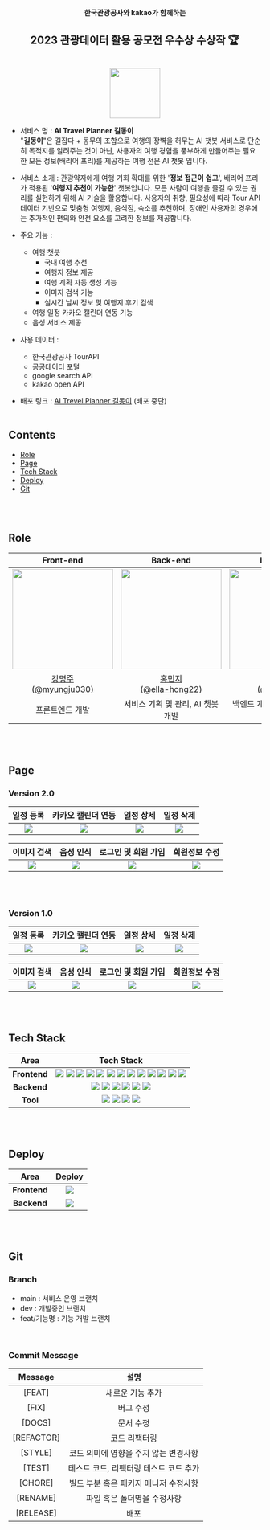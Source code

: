 <div align="center">

**한국관광공사와 kakao가 함께하는**

 <h2> 2023 관광데이터 활용 공모전 우수상 수상작 🏆</h2>

 <br/>

  <img src="https://github.com/GIL-DONG/gil-dong-project-client/assets/96197310/823746fa-dcc8-4085-a546-44e24544e38e" width="100px" height="100px"/>

  <br/>

</div>
  
- 서비스 명 : **AI Travel Planner 길동이** <br/> 
"**길동이**"은 길잡다 + 동무의 조합으로 여행의 장벽을 허무는 AI 챗봇 서비스로 단순히 목적지를 알려주는 것이 아닌, 사용자의 여행 경험을 풍부하게 만들어주는 필요한 모든 정보(배리어 프리)를 제공하는 여행 전문 AI 챗봇 입니다.

- 서비스 소개 : 관광약자에게 여행 기회 확대를 위한 '**정보 접근이 쉽고**', 배리어 프리가 적용된 '**여행지 추천이 가능한**' 챗봇입니다. 모든 사람이 여행을 즐길 수 있는 권리를 실현하기 위해 AI 기술을 활용합니다. 사용자의 취향, 필요성에 따라 Tour API 데이터 기반으로 맞춤형 여행지, 음식점, 숙소를 추천하며, 장애인 사용자의 경우에는 추가적인 편의와 안전 요소를 고려한 정보를 제공합니다.

- 주요 기능 :

  - 여행 챗봇
    - 국내 여행 추천
    - 여행지 정보 제공
    - 여행 계획 자동 생성 기능
    - 이미지 검색 기능
    - 실시간 날씨 정보 및 여행지 후기 검색
  - 여행 일정 카카오 캘린더 연동 기능
  - 음성 서비스 제공

- 사용 데이터 :

  - 한국관광공사 TourAPI
  - 공공데이터 포털
  - google search API
  - kakao open API

- 배포 링크 : [AI Trevel Planner 길동이](https://gildong.site) (배포 중단)
  <br />
  <br />

## Contents

- [Role](#role)
- [Page](#page)
- [Tech Stack](#tech-stack)
- [Deploy](#deploy)
- [Git](#git)

<br />
<br />

## Role

<div align="center">

|                                           Front-end                                           |                                           Back-end                                            |                                           Back-end                                            |                                           Back-end                                            |
| :-------------------------------------------------------------------------------------------: | :-------------------------------------------------------------------------------------------: | :-------------------------------------------------------------------------------------------: | :-------------------------------------------------------------------------------------------: |
| <img src="https://avatars.githubusercontent.com/u/96197310?v=4" width="200px" height="200px"> | <img src="https://avatars.githubusercontent.com/u/72532377?v=4" width="200px" height="200px"> | <img src="https://avatars.githubusercontent.com/u/86283443?v=4" width="200px" height="200px"> | <img src="https://avatars.githubusercontent.com/u/176042778?v=4" width="200px" height="200px"> |
|                   [강명주<br/>(@myungju030)](https://github.com/myungju030)                   |                  [홍민지<br/>(@ella-hong22)](https://github.com/ella-hong22)                  |                      [이원석<br/>(@leewaay)](https://github.com/leewaay)                      |                  [이준엽<br/>(@YUP-Bigdata)](https://github.com/yup-bigdata)                  |
|                                        프론트엔드 개발                                        |                               서비스 기획 및 관리, AI 챗봇 개발                               |                                백엔드 개발 총괄, AI 챗봇 개발                                 |                                DB관리, 이미지 검색 서비스 개발                                |

</div>

<br/>
<br/>

## Page

### Version 2.0

|                                                           일정 등록                                                           |                                                      카카오 캘린더 연동                                                       |                                                           일정 상세                                                           |                                                           일정 삭제                                                           |
| :---------------------------------------------------------------------------------------------------------------------------: | :---------------------------------------------------------------------------------------------------------------------------: | :---------------------------------------------------------------------------------------------------------------------------: | :---------------------------------------------------------------------------------------------------------------------------: |
| <img src="https://github.com/GIL-DONG/AI-Travel-Planner-Gildong-client/assets/96197310/913972df-477d-4835-a561-7f6b8e192125"> | <img src="https://github.com/GIL-DONG/AI-Travel-Planner-Gildong-client/assets/96197310/6874c4ad-d4e7-4966-a7a0-16c725b89e90"> | <img src="https://github.com/GIL-DONG/AI-Travel-Planner-Gildong-client/assets/96197310/f5e5fa88-6317-4d9f-a6c8-f6c700521bbd"> | <img src="https://github.com/GIL-DONG/AI-Travel-Planner-Gildong-client/assets/96197310/6d014ab2-1a16-42fe-b525-7ee77db69172"> |

|                                                          이미지 검색                                                          |                                                           음성 인식                                                           |                                                      로그인 및 회원 가입                                                      |                                                         회원정보 수정                                                         |
| :---------------------------------------------------------------------------------------------------------------------------: | :---------------------------------------------------------------------------------------------------------------------------: | :---------------------------------------------------------------------------------------------------------------------------: | :---------------------------------------------------------------------------------------------------------------------------: |
| <img src="https://github.com/GIL-DONG/AI-Travel-Planner-Gildong-client/assets/96197310/e3c372b3-361e-4a89-bc81-a9277d1772db"> | <img src="https://github.com/GIL-DONG/AI-Travel-Planner-Gildong-client/assets/96197310/d473399b-fc6b-4a7e-ba6a-07b60292d1f9"> | <img src="https://github.com/GIL-DONG/AI-Travel-Planner-Gildong-client/assets/96197310/20baff03-5783-463f-b0ec-83e8ad1e5cdf"> | <img src="https://github.com/GIL-DONG/AI-Travel-Planner-Gildong-client/assets/96197310/7739362a-df08-4aa7-afbe-3bc5f58de580"> |

<br />
<br />

### Version 1.0

|                                                      일정 등록                                                       |                                                  카카오 캘린더 연동                                                  |                                                      일정 상세                                                       |                                                      일정 삭제                                                       |
| :------------------------------------------------------------------------------------------------------------------: | :------------------------------------------------------------------------------------------------------------------: | :------------------------------------------------------------------------------------------------------------------: | :------------------------------------------------------------------------------------------------------------------: |
| <img src="https://github.com/GIL-DONG/gil-dong-project-client/assets/96197310/df857d68-f216-4e8e-a624-0b1788ec08a1"> | <img src="https://github.com/GIL-DONG/gil-dong-project-client/assets/96197310/32ba1377-0ed5-4bd2-b815-d84ed5fd4cf6"> | <img src="https://github.com/GIL-DONG/gil-dong-project-client/assets/96197310/442cb415-2529-48bc-aeef-d667695b3452"> | <img src="https://github.com/GIL-DONG/gil-dong-project-client/assets/96197310/6d5eb6ac-cdbe-4143-92a2-ff27688b579b"> |

|                                                     이미지 검색                                                      |                                                      음성 인식                                                       |                                                 로그인 및 회원 가입                                                  |                                                    회원정보 수정                                                     |
| :------------------------------------------------------------------------------------------------------------------: | :------------------------------------------------------------------------------------------------------------------: | :------------------------------------------------------------------------------------------------------------------: | :------------------------------------------------------------------------------------------------------------------: |
| <img src="https://github.com/GIL-DONG/gil-dong-project-client/assets/96197310/9f032db4-0031-47ec-8497-828fb00326ba"> | <img src="https://github.com/GIL-DONG/gil-dong-project-client/assets/96197310/e0bdfc10-2ccf-4e7f-aa53-a42340a4050b"> | <img src="https://github.com/GIL-DONG/gil-dong-project-client/assets/96197310/bae00e0e-1cb9-4736-b2c9-0d1ec1b2fba5"> | <img src="https://github.com/GIL-DONG/gil-dong-project-client/assets/96197310/a4025fd7-129f-4313-9214-1bb559f14098"> |

<br />
<br />

## Tech Stack

<div align =center>

|     Area     |                                                                                                                                                                                                                                                                                                                                                                                                                                                                                                                                                                                                                                                                                               Tech Stack                                                                                                                                                                                                                                                                                                                                                                                                                                                                                                                                                                                                                                                                                                |
| :----------: | :-----------------------------------------------------------------------------------------------------------------------------------------------------------------------------------------------------------------------------------------------------------------------------------------------------------------------------------------------------------------------------------------------------------------------------------------------------------------------------------------------------------------------------------------------------------------------------------------------------------------------------------------------------------------------------------------------------------------------------------------------------------------------------------------------------------------------------------------------------------------------------------------------------------------------------------------------------------------------------------------------------------------------------------------------------------------------------------------------------------------------------------------------------------------------------------------------------------------------------------------------------------------------------------------------------------------------------------------------------------------------------------------------------: |
| **Frontend** | <img src="https://img.shields.io/badge/TypeScript-3178C6.svg?style=for-the-badge&logo=TypeScript&logoColor=black"> <img src="https://img.shields.io/badge/react-61DAFB?style=for-the-badge&logo=react&logoColor=black"> <img src="https://img.shields.io/badge/-vite-FFD22A?style=for-the-badge&logo=vite&logoColor=white"> <img src="https://img.shields.io/badge/react query-FF4154?style=for-the-badge&logo=reactquery&logoColor=white"> <img src="https://img.shields.io/badge/RECOIL-3578E5?&style=for-the-badge&logo=recoil&logoColor=white"> <img src="https://img.shields.io/badge/Axios-5A29E4.svg?&style=for-the-badge&logo=axios&logoColor=white"> <img src="https://img.shields.io/badge/React Router-CA4245.svg?&style=for-the-badge&logo=reactrouter&logoColor=white"> <img src="https://img.shields.io/badge/Sass-CC6699?&style=for-the-badge&logo=Sass&logoColor=white"> <img src="https://img.shields.io/badge/reactIcons-e91e63?&style=for-the-badge&logoColor=white"> <img src="https://img.shields.io/badge/ESLINT-4B32C3?&style=for-the-badge&logo=ESLint&logoColor=white"> <img src="https://img.shields.io/badge/PRETTIER-F7B93E?&style=for-the-badge&logo=Prettier&logoColor=white"> <img src="https://img.shields.io/badge/husky-285f77?&style=for-the-badge&logoColor=white"> <img src="https://img.shields.io/badge/lintStaged-4daad4?&style=for-the-badge&logoColor=white"> |
| **Backend**  |                                                                                                                                                                                                                                                                                                                                                                   <img src="https://img.shields.io/badge/python-3776AB.svg?style=for-the-badge&logo=python&logoColor=white"> <img src="https://img.shields.io/badge/fastapi-009688.svg?style=for-the-badge&logo=fastapi&logoColor=black"> <img src="https://img.shields.io/badge/openai gpt-412991.svg?style=for-the-badge&logo=openai&logoColor=black"> <img src="https://img.shields.io/badge/sllm finetuning-412950?&style=for-the-badge&logoColor=white"> <img src="https://img.shields.io/badge/imagebind-4daad4?&style=for-the-badge&logoColor=white"> <img src="https://img.shields.io/badge/elasticsearch-005571.svg?style=for-the-badge&logo=elasticsearch&logoColor=white">                                                                                                                                                                                                                                                                                                                                                                   |
|   **Tool**   |                                                                                                                                                                                                                                                                                                                                                                                                                                                                              <img src="https://img.shields.io/badge/notion-000000.svg?style=for-the-badge&logo=notion&logoColor=white"> <img src="https://img.shields.io/badge/figma-F24E1E.svg?style=for-the-badge&logo=figma&logoColor=white"> <img src="https://img.shields.io/badge/postman-FF6C37.svg?style=for-the-badge&logo=postman&logoColor=white"> <img src="https://img.shields.io/badge/discord-5865F2.svg?style=for-the-badge&logo=discord&logoColor=white">                                                                                                                                                                                                                                                                                                                                                                                                                                                                              |

</div>
<br />
<br />

## Deploy

|     Area     |                                                        Deploy                                                        |
| :----------: | :------------------------------------------------------------------------------------------------------------------: |
| **Frontend** | <img src="https://github.com/GIL-DONG/gil-dong-project-client/assets/96197310/020bd094-adaa-4608-bfcc-3e0ce7d15341"> |
| **Backend**  | <img src="https://github.com/GIL-DONG/gil-dong-project-client/assets/96197310/fa06a383-c60a-4485-bc6e-cb0e2915a947"> |

<br />
<br />

## Git

### Branch

- main : 서비스 운영 브랜치
- dev : 개발중인 브랜치
- feat/기능명 : 기능 개발 브랜치

<br/>

### Commit Message

|  Message   |                  설명                  |
| :--------: | :------------------------------------: |
|   [FEAT]   |            새로운 기능 추가            |
|   [FIX]    |               버그 수정                |
|   [DOCS]   |               문서 수정                |
| [REFACTOR] |             코드 리팩터링              |
|  [STYLE]   | 코드 의미에 영향을 주지 않는 변경사항  |
|   [TEST]   | 테스트 코드, 리팩터링 테스트 코드 추가 |
|  [CHORE]   | 빌드 부분 혹은 패키지 매니저 수정사항  |
|  [RENAME]  |      파일 혹은 폴더명을 수정사항       |
| [RELEASE]  |                  배포                  |
